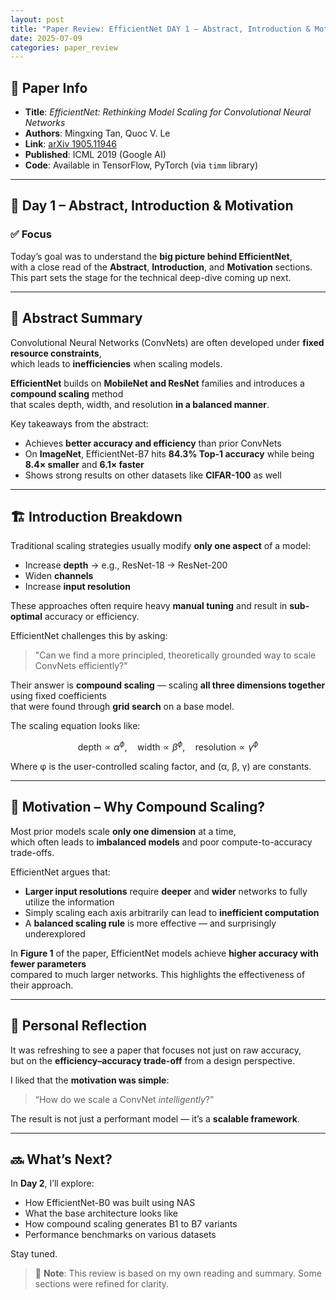 ```yaml
---
layout: post
title: "Paper Review: EfficientNet DAY 1 – Abstract, Introduction & Motivation"
date: 2025-07-09
categories: paper_review
---
```


## 📌 Paper Info

- **Title**: *EfficientNet: Rethinking Model Scaling for Convolutional Neural Networks*  
- **Authors**: Mingxing Tan, Quoc V. Le  
- **Link**: [arXiv 1905.11946](https://arxiv.org/abs/1905.11946)  
- **Published**: ICML 2019 (Google AI)  
- **Code**: Available in TensorFlow, PyTorch (via `timm` library)  

---

## 🧠 Day 1 – Abstract, Introduction & Motivation

### ✅ Focus

Today’s goal was to understand the **big picture behind EfficientNet**,  
with a close read of the **Abstract**, **Introduction**, and **Motivation** sections.  
This part sets the stage for the technical deep-dive coming up next.

---

## 📄 Abstract Summary

Convolutional Neural Networks (ConvNets) are often developed under **fixed resource constraints**,  
which leads to **inefficiencies** when scaling models.

**EfficientNet** builds on **MobileNet and ResNet** families and introduces a **compound scaling** method  
that scales depth, width, and resolution **in a balanced manner**.

Key takeaways from the abstract:

- Achieves **better accuracy and efficiency** than prior ConvNets  
- On **ImageNet**, EfficientNet-B7 hits **84.3% Top-1 accuracy** while being **8.4× smaller** and **6.1× faster**  
- Shows strong results on other datasets like **CIFAR-100** as well

---

## 🏗️ Introduction Breakdown

Traditional scaling strategies usually modify **only one aspect** of a model:

- Increase **depth** → e.g., ResNet-18 → ResNet-200  
- Widen **channels**  
- Increase **input resolution**

These approaches often require heavy **manual tuning** and result in **sub-optimal** accuracy or efficiency.

EfficientNet challenges this by asking:

> "Can we find a more principled, theoretically grounded way to scale ConvNets efficiently?"

Their answer is **compound scaling** — scaling **all three dimensions together** using fixed coefficients  
that were found through **grid search** on a base model.

The scaling equation looks like:

$$
\text{depth} \propto \alpha^\phi,\quad 
\text{width} \propto \beta^\phi,\quad 
\text{resolution} \propto \gamma^\phi
$$

Where φ is the user-controlled scaling factor, and (α, β, γ) are constants.

---

## 🚀 Motivation – Why Compound Scaling?

Most prior models scale **only one dimension** at a time,  
which often leads to **imbalanced models** and poor compute-to-accuracy trade-offs.

EfficientNet argues that:

- **Larger input resolutions** require **deeper** and **wider** networks to fully utilize the information  
- Simply scaling each axis arbitrarily can lead to **inefficient computation**  
- A **balanced scaling rule** is more effective — and surprisingly underexplored

In **Figure 1** of the paper, EfficientNet models achieve **higher accuracy with fewer parameters**  
compared to much larger networks. This highlights the effectiveness of their approach.

---

## 💬 Personal Reflection

It was refreshing to see a paper that focuses not just on raw accuracy,  
but on the **efficiency–accuracy trade-off** from a design perspective.

I liked that the **motivation was simple**:  
> “How do we scale a ConvNet *intelligently*?”

The result is not just a performant model — it’s a **scalable framework**.

---

## 🔜 What’s Next?

In **Day 2**, I’ll explore:

- How EfficientNet-B0 was built using NAS  
- What the base architecture looks like  
- How compound scaling generates B1 to B7 variants  
- Performance benchmarks on various datasets  

Stay tuned.

> 📌 **Note**: This review is based on my own reading and summary. Some sections were refined for clarity.

